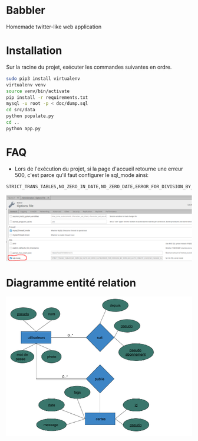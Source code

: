 # Babbler
Homemade twitter-like web application

# Installation

Sur la racine du projet, exécuter les commandes suivantes en ordre.

```bash
sudo pip3 install virtualenv
virtualenv venv
source venv/bin/activate
pip install -r requirements.txt
mysql -u root -p < doc/dump.sql
cd src/data
python populate.py
cd ..
python app.py
```
# FAQ
- Lors de l'exécution du projet, si la page d'accueil retourne une erreur 500, c'est parce qu'il faut configurer le sql_mode ainsi:
```bash
STRICT_TRANS_TABLES,NO_ZERO_IN_DATE,NO_ZERO_DATE,ERROR_FOR_DIVISION_BY_ZERO,NO_AUTO_CREATE_USER,NO_ENGINE_SUBSTITUTION
```
![](doc/sql_mode.png?raw=true)

# Diagramme entité relation
![](doc/ERDiag.png?raw=true) 
